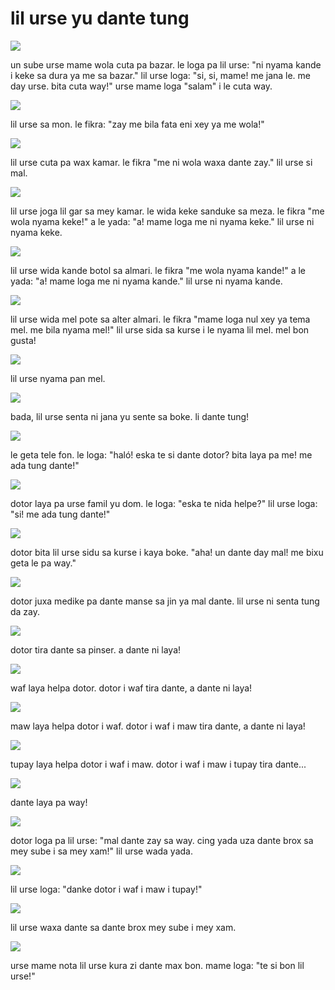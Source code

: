 # lil urse yu dante tung

![](http://www.pandunia.info/pandunia/barudant/baru_01.png)

un sube urse mame wola cuta pa bazar.
le loga pa lil urse: "ni nyama kande i keke sa dura ya me sa bazar."
lil urse loga: "si, si, mame! me jana le. me day urse. bita cuta way!"
urse mame loga "salam" i le cuta way.

![](http://www.pandunia.info/pandunia/barudant/baru_02.png)

lil urse sa mon. le fikra: "zay me bila fata eni xey ya me wola!"

![](http://www.pandunia.info/pandunia/barudant/baru_03.png)

lil urse cuta pa wax kamar. le fikra "me ni wola waxa dante zay."
lil urse si mal.

![](http://www.pandunia.info/pandunia/barudant/baru_04.png)

lil urse joga lil gar sa mey kamar. le wida keke sanduke sa meza.
le fikra "me wola nyama keke!" a le yada: "a! mame loga me ni nyama keke."
lil urse ni nyama keke.

![](http://www.pandunia.info/pandunia/barudant/baru_05.png)

lil urse wida kande botol sa almari. le fikra "me wola nyama kande!"
a le yada: "a! mame loga me ni nyama kande." lil urse ni nyama kande.

![](http://www.pandunia.info/pandunia/barudant/baru_06.png)

lil urse wida mel pote sa alter almari. le fikra
"mame loga nul xey ya tema mel. me bila nyama mel!"
lil urse sida sa kurse i le nyama lil mel. mel bon gusta!

![](http://www.pandunia.info/pandunia/barudant/baru_07.png)

lil urse nyama pan mel.

![](http://www.pandunia.info/pandunia/barudant/baru_08.png)

bada, lil urse senta ni jana yu sente sa boke. li dante tung!

![](http://www.pandunia.info/pandunia/barudant/baru_09.png)

le geta tele fon. le loga: "haló! eska te si dante dotor? bita laya pa me! me ada tung dante!"

![](http://www.pandunia.info/pandunia/barudant/baru_10.png)

dotor laya pa urse famil yu dom. le loga: "eska te nida helpe?"
lil urse loga: "si! me ada tung dante!"

![](http://www.pandunia.info/pandunia/barudant/baru_11.png)

dotor bita lil urse sidu sa kurse i kaya boke.
"aha! un dante day mal! me bixu geta le pa way."

![](http://www.pandunia.info/pandunia/barudant/baru_12.png)

dotor juxa medike pa dante manse sa jin ya mal dante. lil urse ni senta tung da zay.

![](http://www.pandunia.info/pandunia/barudant/baru_13.png)

dotor tira dante sa pinser. a dante ni laya!

![](http://www.pandunia.info/pandunia/barudant/baru_14.png)

waf laya helpa dotor. dotor i waf tira dante, a dante ni laya!

![](http://www.pandunia.info/pandunia/barudant/baru_15.png)

maw laya helpa dotor i waf. dotor i waf i maw tira dante, a dante ni laya!

![](http://www.pandunia.info/pandunia/barudant/baru_16.png)

tupay laya helpa dotor i waf i maw. dotor i waf i maw i tupay tira dante...

![](http://www.pandunia.info/pandunia/barudant/baru_17.png)

dante laya pa way!

![](http://www.pandunia.info/pandunia/barudant/baru_18.png)

dotor loga pa lil urse: "mal dante zay sa way.
cing yada uza dante brox sa mey sube i sa mey xam!"
lil urse wada yada.

![](http://www.pandunia.info/pandunia/barudant/baru_19.png)

lil urse loga: "danke dotor i waf i maw i tupay!"

![](http://www.pandunia.info/pandunia/barudant/baru_20.png)

lil urse waxa dante sa dante brox mey sube i mey xam.

![](http://www.pandunia.info/pandunia/barudant/baru_21.png)

urse mame nota lil urse kura zi dante max bon.
mame loga: "te si bon lil urse!"


